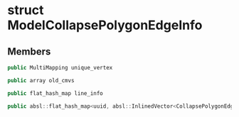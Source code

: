 # struct ModelCollapsePolygonEdgeInfo


## Members

```cpp
public MultiMapping unique_vertex
```

```cpp
public array old_cmvs
```

```cpp
public flat_hash_map line_info
```

```cpp
public absl::flat_hash_map<uuid, absl::InlinedVector<CollapsePolygonEdgeInfo, 1> > surface_info
```



